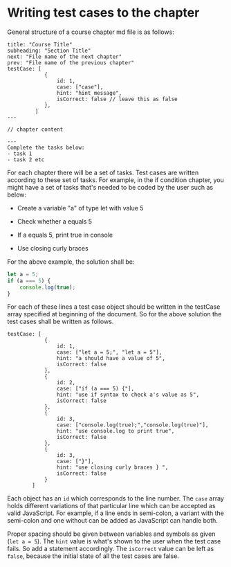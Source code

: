 # Writing test cases to the chapter

General structure of a course chapter md file is as follows:

```
title: "Course Title"
subheading: "Section Title"
next: "File name of the next chapter"
prev: "File name of the previous chapter"
testCase: [
			{
				id: 1,
				case: ["case"],
				hint: "hint message",
				isCorrect: false // leave this as false
			},
		 ]
---

// chapter content

---
Complete the tasks below:
- task 1
- task 2 etc
```

For each chapter there will be a set of tasks. Test cases are written according to these set of tasks.
For example, in the if condition chapter, you might have a set of tasks that's needed to be coded by the user such as below:

- Create a variable "a" of type let with value 5

- Check whether a equals 5

- If a equals 5, print true in console

- Use closing curly braces

For the above example, the solution shall be:

```javascript
let a = 5;
if (a === 5) {
	console.log(true);
}
```

For each of these lines a test case object should be written in the testCase array specified at beginning of the document. So for the above solution the test cases shall be written as follows.

```
testCase: [
			{
				id: 1,
				case: ["let a = 5;", "let a = 5"],
				hint: "a should have a value of 5",
				isCorrect: false
			},
			{
                id: 2,
                case: ["if (a === 5) {"],
                hint: "use if syntax to check a's value as 5",
                isCorrect: false
            },
			{
                id: 3,
                case: ["console.log(true);","console.log(true)"],
                hint: "use console.log to print true",
                isCorrect: false
            },
            {
                id: 3,
                case: ["}"],
                hint: "use closing curly braces } ",
                isCorrect: false
            }
		]
```

Each object has an `id` which corresponds to the line number. The `case` array holds different variations of that particular line which can be accepted as valid JavaScript. For example, if a line ends in semi-colon, a variant with the semi-colon and one without can be added as JavaScript can handle both.

Proper spacing should be given between variables and symbols as given (`let a = 5`). The `hint` value is what's shown to the user when the test case fails. So add a statement accordingly. The `isCorrect` value can be left as `false`, because the initial state of all the test cases are false.
